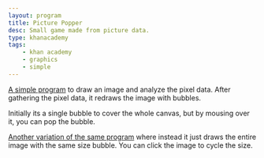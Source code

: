 ```yaml
---
layout: program
title: Picture Popper
desc: Small game made from picture data.
type: khanacademy
tags:
    - khan academy
    - graphics
    - simple
---
```


[A simple program](https://www.khanacademy.org/computer-programming/picture-popper/5350841276) to draw an image and analyze the pixel data. After gathering the pixel data, it redraws the image with bubbles.

Initially its a single bubble to cover the whole canvas, but by mousing over it, you can pop the bubble.

[Another variation of the same program](https://www.khanacademy.org/computer-programming/image-scanner/5293855966) where instead it just draws the entire image with the same size bubble. You can click the image to cycle the size.